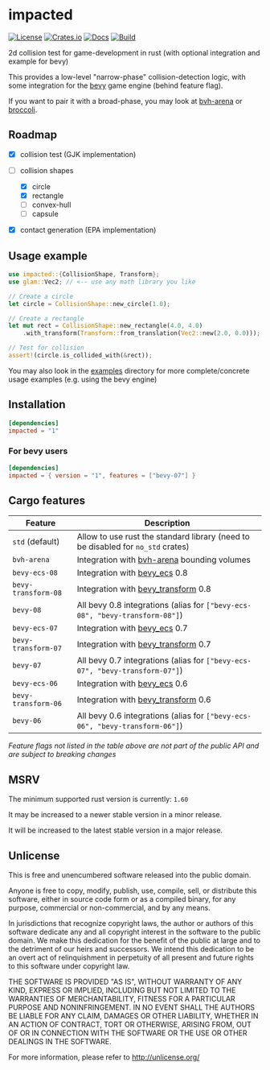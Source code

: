 # impacted

[![License](https://img.shields.io/github/license/jcornaz/impacted)](https://github.com/jcornaz/impacted/blob/main/UNLICENSE)
[![Crates.io](https://img.shields.io/crates/v/impacted)](https://crates.io/crates/impacted)
[![Docs](https://img.shields.io/docsrs/impacted)](https://docs.rs/impacted)
[![Build](https://img.shields.io/github/workflow/status/jcornaz/impacted/build)](https://github.com/jcornaz/impacted/actions)


2d collision test for game-development in rust (with optional integration and example for bevy)

This provides a low-level "narrow-phase" collision-detection logic,
with some integration for the [bevy] game engine (behind feature flag).

If you want to pair it with a broad-phase, you may look at [bvh-arena] or [broccoli].

[bevy]: https://bevyengine.org
[bvh-arena]: https://github.com/jcornaz/bvh-arena
[broccoli]: https://github.com/tiby312/broccoli


## Roadmap

* [x] collision test (GJK implementation)
* [ ] collision shapes
  * [x] circle
  * [x] rectangle
  * [ ] convex-hull
  * [ ] capsule
* [x] contact generation (EPA implementation)


## Usage example

```rust
use impacted::{CollisionShape, Transform};
use glam::Vec2; // <-- use any math library you like

// Create a circle
let circle = CollisionShape::new_circle(1.0);

// Create a rectangle
let mut rect = CollisionShape::new_rectangle(4.0, 4.0)
    .with_transform(Transform::from_translation(Vec2::new(2.0, 0.0)));

// Test for collision
assert!(circle.is_collided_with(&rect));
```

You may also look in the [examples](https://github.com/jcornaz/impacted/tree/main/examples) directory
for more complete/concrete usage examples (e.g. using the bevy engine)


## Installation

<!--- x-release-please-start-version --->
```toml
[dependencies]
impacted = "1"
```
<!--- x-release-please-end-version --->


### For bevy users

<!--- x-release-please-start-version --->
```toml
[dependencies]
impacted = { version = "1", features = ["bevy-07"] }
```
<!--- x-release-please-end-version --->


## Cargo features

| Feature             | Description                                                                       |
|---------------------|-----------------------------------------------------------------------------------|
| `std` (default)     | Allow to use rust the standard library (need to be disabled for `no_std` crates)  |
| `bvh-arena`         | Integration with [bvh-arena](https://crates.io/crates/bvh-arena) bounding volumes |
| `bevy-ecs-08`       | Integration with [bevy_ecs](https://crates.io/crates/bevy_ecs) 0.8                |
| `bevy-transform-08` | Integration with [bevy_transform](https://crates.io/crates/bevy_transform) 0.8    |
| `bevy-08`           | All bevy 0.8 integrations (alias for `["bevy-ecs-08", "bevy-transform-08"]`)      |
| `bevy-ecs-07`       | Integration with [bevy_ecs](https://crates.io/crates/bevy_ecs) 0.7                |
| `bevy-transform-07` | Integration with [bevy_transform](https://crates.io/crates/bevy_transform) 0.7    |
| `bevy-07`           | All bevy 0.7 integrations (alias for `["bevy-ecs-07", "bevy-transform-07"]`)      |
| `bevy-ecs-06`       | Integration with [bevy_ecs](https://crates.io/crates/bevy_ecs) 0.6                |
| `bevy-transform-06` | Integration with [bevy_transform](https://crates.io/crates/bevy_transform) 0.6    |
| `bevy-06`           | All bevy 0.6 integrations (alias for `["bevy-ecs-06", "bevy-transform-06"]`)      |

*Feature flags not listed in the table above are not part of the public API and are subject to breaking changes*

## MSRV

The minimum supported rust version is currently: `1.60`

It may be increased to a newer stable version in a minor release.

It will be increased to the latest stable version in a major release.


## Unlicense

This is free and unencumbered software released into the public domain.

Anyone is free to copy, modify, publish, use, compile, sell, or
distribute this software, either in source code form or as a compiled
binary, for any purpose, commercial or non-commercial, and by any
means.

In jurisdictions that recognize copyright laws, the author or authors
of this software dedicate any and all copyright interest in the
software to the public domain. We make this dedication for the benefit
of the public at large and to the detriment of our heirs and
successors. We intend this dedication to be an overt act of
relinquishment in perpetuity of all present and future rights to this
software under copyright law.

THE SOFTWARE IS PROVIDED "AS IS", WITHOUT WARRANTY OF ANY KIND,
EXPRESS OR IMPLIED, INCLUDING BUT NOT LIMITED TO THE WARRANTIES OF
MERCHANTABILITY, FITNESS FOR A PARTICULAR PURPOSE AND NONINFRINGEMENT.
IN NO EVENT SHALL THE AUTHORS BE LIABLE FOR ANY CLAIM, DAMAGES OR
OTHER LIABILITY, WHETHER IN AN ACTION OF CONTRACT, TORT OR OTHERWISE,
ARISING FROM, OUT OF OR IN CONNECTION WITH THE SOFTWARE OR THE USE OR
OTHER DEALINGS IN THE SOFTWARE.

For more information, please refer to <http://unlicense.org/>
